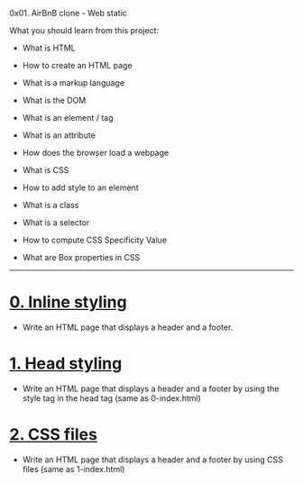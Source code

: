 0x01. AirBnB clone - Web static

What you should learn from this project:

* What is HTML

* How to create an HTML page

* What is a markup language

* What is the DOM

* What is an element / tag

* What is an attribute

* How does the browser load a webpage

* What is CSS

* How to add style to an element

* What is a class

* What is a selector

* How to compute CSS Specificity Value

* What are Box properties in CSS
---

# [0. Inline styling](./0-index.html)

* Write an HTML page that displays a header and a footer.

# [1. Head styling](./1-index.html)

* Write an HTML page that displays a header and a footer by using the style tag in the head tag (same as 0-index.html)

# [2. CSS files](./2-index.html)

* Write an HTML page that displays a header and a footer by using CSS files (same as 1-index.html)
